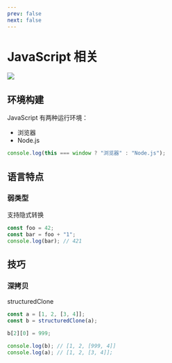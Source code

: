 ```yaml
---
prev: false
next: false
---
```


# JavaScript 相关

![](/static/skill-images/javascript.webp)

## 环境构建

JavaScript 有两种运行环境：

- 浏览器
- Node.js

```js
console.log(this === window ? "浏览器" : "Node.js");
```

## 语言特点

### 弱类型

支持隐式转换

```js
const foo = 42;
const bar = foo + "1";
console.log(bar); // 421
```

## 技巧

### 深拷贝

structuredClone

```js
const a = [1, 2, [3, 4]];
const b = structuredClone(a);

b[2][0] = 999;

console.log(b); // [1, 2, [999, 4]]
console.log(a); // [1, 2, [3, 4]];
```
